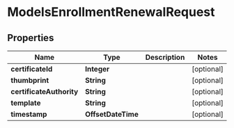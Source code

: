 

# ModelsEnrollmentRenewalRequest


## Properties

| Name | Type | Description | Notes |
|------------ | ------------- | ------------- | -------------|
|**certificateId** | **Integer** |  |  [optional] |
|**thumbprint** | **String** |  |  [optional] |
|**certificateAuthority** | **String** |  |  [optional] |
|**template** | **String** |  |  [optional] |
|**timestamp** | **OffsetDateTime** |  |  [optional] |



